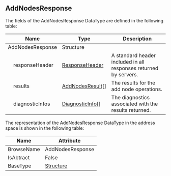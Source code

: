 <!-- datatype -->
## AddNodesResponse
<!-- end of description -->
The fields of the AddNodesResponse DataType are defined in the following table:  

|Name|Type|Description|
|---|---|---|
|AddNodesResponse|Structure||
|&nbsp;&nbsp;&nbsp;&nbsp;responseHeader|[ResponseHeader](../../../Part4/Services/ResponseHeader/readme.md)|A standard header included in all responses returned by servers.|
|&nbsp;&nbsp;&nbsp;&nbsp;results|[AddNodesResult](../../../Part4/Services/AddNodesResult/readme.md)[]|The results for the add node operations.|
|&nbsp;&nbsp;&nbsp;&nbsp;diagnosticInfos|[DiagnosticInfo](../../../Part4/DataTypes/DiagnosticInfo/readme.md)[]|The diagnostics associated with the results returned.|

The representation of the AddNodesResponse DataType in the address space is shown in the following table:  

|Name|Attribute|
|---|---|
|BrowseName|AddNodesResponse|
|IsAbtract|False|
|BaseType|[Structure](../../../Part3/DataTypes/Structure/readme.md)|

